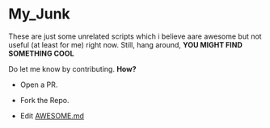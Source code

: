 # My_Junk

These are just some unrelated scripts which i believe aare awesome but not useful (at least for me) right now. Still, hang around, **YOU MIGHT FIND SOMETHING COOL**

Do let me know by contributing. **How?**



- Open a PR.

- Fork the Repo.

- Edit [AWESOME.md](AWESOME.md)